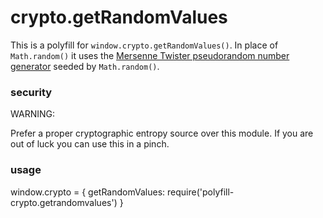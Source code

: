 # crypto.getRandomValues

This is a polyfill for `window.crypto.getRandomValues()`.
In place of `Math.random()` it uses the [Mersenne Twister pseudorandom number generator](https://github.com/boo1ean/mersenne-twister) seeded by `Math.random()`.

### security

WARNING:

Prefer a proper cryptographic entropy source over this module.
If you are out of luck you can use this in a pinch.

### usage

window.crypto = { getRandomValues: require('polyfill-crypto.getrandomvalues') }